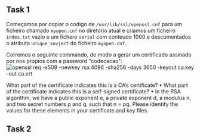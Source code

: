 ## Task 1

Começamos por copiar o codigo de `/usr/lib/ssl/openssl.cnf` para um ficheiro chamado `myopen.cnf` no diretorio atual e criamos um ficheiro `index.txt` vazio e um fichero `serial` com conteudo 1000 e descomentados o atributo `unique_suvject` do ficheiro `myopen.cnf`.
![]()
![]()
![]()

Corremos o seguinte commando, de modo a gerar um certificado assinado por nos propios com a password "codecacao":
![openssl req -x509 -newkey rsa:4096 -sha256 -days 3650 -keyout ca.key -out ca.crt]()

 What part of the certificate indicates this is a CA’s certificate?
• What part of the certificate indicates this is a self-signed certificate?
• In the RSA algorithm, we have a public exponent e, a private exponent d, a modulus n, and two secret
numbers p and q, such that n = pq. Please identify the values for these elements in your certificate
and key files.

## Task 2

